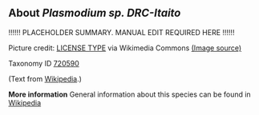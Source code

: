 **About *Plasmodium sp. DRC-Itaito***
-------------------------
!!!!!! PLACEHOLDER SUMMARY. MANUAL EDIT REQUIRED HERE !!!!!!

Picture credit: [LICENSE TYPE]() via Wikimedia Commons [(Image source)]()

Taxonomy ID [720590](https://www.uniprot.org/taxonomy/720590)

(Text from [Wikipedia](https://en.wikipedia.org/).)

**More information**
General information about this species can be found in [Wikipedia](https://en.wikipedia.org/wiki/plasmodium_sp._drc-itaito)
